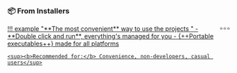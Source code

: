 ### 📦 From Installers

<div class="hover-pop" markdown>
<a href="site:/get/installers" target="_blank">
!!! example "**The most convenient** way to use the projects <span style="float: right;"><small>⭐️⭐️⭐️</small></span>"
    - **Double click and run**, everything's managed for you
    - {++Portable executables++} made for all platforms

    <sup><b>Recommended for:</b> Convenience, non-developers, casual users</sup>
</a></div>
